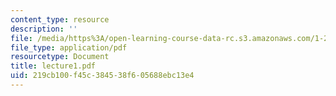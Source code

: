 ```yaml
---
content_type: resource
description: ''
file: /media/https%3A/open-learning-course-data-rc.s3.amazonaws.com/1-225j-transportation-flow-systems-fall-2002/219cb100f45c384538f605688ebc13e4_lecture1.pdf
file_type: application/pdf
resourcetype: Document
title: lecture1.pdf
uid: 219cb100-f45c-3845-38f6-05688ebc13e4
---
```

